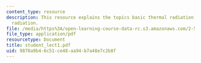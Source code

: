 ```yaml
---
content_type: resource
description: This resource explains the topics basic thermal radiation concepts, blackbody
  radiation.
file: /media/https%3A/open-learning-course-data-rc.s3.amazonaws.com/2-58j-radiative-transfer-spring-2006/9870a9b46c51ce48aa94b7a48e7c2b8f_student_lect1.pdf
file_type: application/pdf
resourcetype: Document
title: student_lect1.pdf
uid: 9870a9b4-6c51-ce48-aa94-b7a48e7c2b8f
---
```

